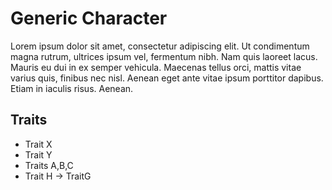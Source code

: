 # Generic Character

Lorem ipsum dolor sit amet, consectetur adipiscing elit. Ut condimentum magna rutrum, ultrices ipsum vel, fermentum nibh. Nam quis laoreet lacus. Mauris eu dui in ex semper vehicula. Maecenas tellus orci, mattis vitae varius quis, finibus nec nisl. Aenean eget ante vitae ipsum porttitor dapibus. Etiam in iaculis risus. Aenean. 

## Traits
* Trait X
* Trait Y
* Traits A,B,C
* Trait H \-> TraitG